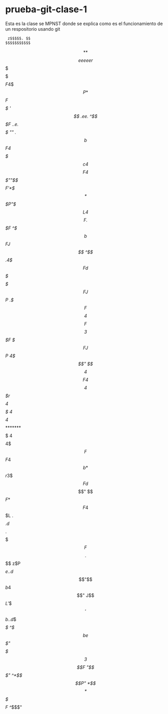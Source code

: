 # prueba-git-clase-1
Esta es la clase se MPNST donde se explica como es el funcionamiento de un respositorio usando git

     z$$$$$. $$
    $$$$$$$$$$$
   $$$$$$**$$$$             eeeeer
  $$$$$%   '$$$             $$$$$F
 4$$$$P     *$$             *$$$$F
 $$$$$      '$$    .ee.      ^$$$F            ..e.
 $$$$$       ""  .$$$$$$b     $$$F 4$$$$$$   $$$$$$c
4$$$$F          4$$$""$$$$    $$$F '*$$$$*  $$$P"$$$L
4$$$$F         .$$$F  ^$$$b   $$$F  J$$$   $$$$  ^$$$.
4$$$$F         d$$$    $$$$   $$$F J$$P   .$$$F   $$$$
4$$$$F         $$$$    3$$$F  $$$FJ$$P    4$$$"   $$$$
4$$$$F        4$$$$    4$$$$  $$$$$$$r    $$$$$$$$$$$$
4$$$$$        4$$$$    4$$$$  $$$$$$$$    $$$$********
 $$$$$        4$$$$    4$$$F  $$$F4$$$b   *$$$r
 3$$$$F       d$$$$    $$$$"  $$$F *$$$F  4$$$L     .
  $$$$$.     d$$$$$.   $$$$   $$$F  $$$$.  $$$$    z$P
   $$$$$e..d$$$"$$$b  4$$$"  J$$$L  '$$$$  '$$$b..d$$
    *$$$$$$$$$  ^$$$be$$$"  $$$$$$$  3$$$$F "$$$$$$$"
     ^*$$$$P"     *$$$$*    $$$$$$$   $$$$F  ^*$$$"